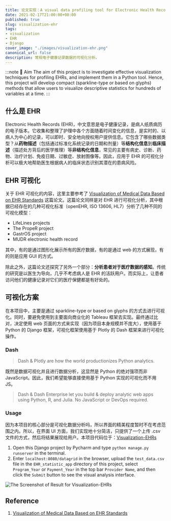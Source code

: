 ```yaml
---
title: 论文实现：A visual data profiling tool for Electronic Health Records (EHRs) dataset
date: 2021-02-17T21:00:00+08:00
published: true
slug: visualization-ehr
tags:
- visualization
- EHR
- Django
cover_image: "./images/visualization-ehr.png"
canonical_url: false
description: 常规电子健康记录数据的可视化分析。
---
```


:::note 🎯 Aim
The aim of this project is to investigate effective visualization techniques for profiling EHRs, and implement them in a Python tool. Hence, this project will develop compact (sparkline-type or based on glyphs) methods that allow users to visualize descriptive statistics for hundreds of variables at a time.
:::

## 什么是 EHR

Electronic Health Records (EHR)，中文意思是电子健康记录，是病人纸质病历的电子版本。它收集和整理了护理中各个方面随着时间变化的信息，是实时的、以病人为中心的记录，可以即时、安全地向授权用户提供信息。它包含了哪些数据类型？从**药物描述**（包括通过标准化系统记录的日期和剂量）等**结构化信息**到**临床描述**（描述处方背后的医学推理）等**非结构化信息**，常见的主要有病史、诊断、药物、治疗计划、免疫日期、过敏症、放射图像等。因此，应用于 EHR 的可视化分析可以极大地帮助医生根据病人的临床状态识别其潜在的患病风险。

## EHR 可视化

关于 EHR 可视化的内容，这里主要参考了 [Visualization of Medical Data Based on EHR Standards](https://pdfs.semanticscholar.org/0cf2/2fdf7c1d86ce2f7a1462a2b08c015289c8e1.pdf) 这篇论文。这篇论文同样是对 EHR 进行可视化分析，其中根据已经存在的几种可视化标准（openEHR, ISO 13606, HL7）分析了几种不同的可视化模型：

* LifeLines projects
* The PropeR project
* GastrOS project
* MUDR electronic health record

其中，有的是通过图形化展示所有的医疗数据，有的是通过 web 的方式展现，有的则是应用 GUI 的方式。

除此之外，这篇论文还探究了另外一个部分：**分析患者对于医疗数据的感知**。传统的研究是以医生为导向，几乎不考虑病人是 EHR 的活跃用户。而实际上，让患者访问他们的健康记录对它们的医疗保健都是有好处的。

## 可视化方案

在本项目中，主要是通过 sparkline-type or based on glyphs 的方式去进行可视化。同时，要避免使用到主要面向商业化的 Tableau 框架去实现。最终通过比对，决定使用 web 页面的方式来实现（因为项目本身规模并不庞大），使用基于 Python 的 Django 框架，可视化框架使用基于 Plotly 的 Dash 框架来进行可视化操作。

### Dash

> Dash & Plotly
are how the world productionizes Python analytics.

既然是数据可视化并且进行数据分析，这显然是 Python 的绝对强项而非 JavaScript。因此，我们希望能够直接使用基于 Python 实现的可视化而不用 JS。

> Dash & Dash Enterprise let you build & deploy analytic web apps using Python, R, and Julia. No JavaScript or DevOps required.

### Usage

因为本项目的核心部分是可视化数据分析吗，所以界面的精美程度暂时不在考虑范围之内。所以，在界面 UI 方面，我们实现地十分简洁，只提供了一个上传 .csv 文件的方式，然后将结果展现给用户。本项目代码位于：[Visualization-EHRs](https://github.com/HurleyWong/Visualization-EHRs)

1. Open this Django project by Pycharm and type `python manage.py runserver` in the terminal.
2. Enter `localhost:8080/datagrid` in the browser, upload the `test_data.csv` file in the `EHR_statistic_app` directory of this project, select `Program_Year` or `Payment_Year` in the top bar `Provider Name`, and then click the `Submit` button to see the visual analysis interface.

![The Screenshot of Result for Visualization-EHRs](https://www.notion.so/image/https%3A%2F%2Fs3-us-west-2.amazonaws.com%2Fsecure.notion-static.com%2F2d87e504-5d1b-46b4-915b-38dfd87b7120%2FUntitled.png?table=block&id=fc288b54-c144-4447-bf09-94f655f214b0&spaceId=77b9deb7-cc8a-4bc2-82c7-73fdf2893565&width=6270&userId=&cache=v2)

## Reference

1. [Visualization of Medical Data Based on EHR Standards](https://pdfs.semanticscholar.org/0cf2/2fdf7c1d86ce2f7a1462a2b08c015289c8e1.pdf)